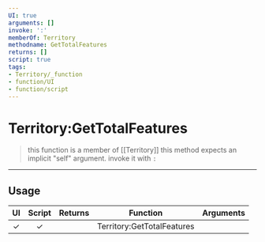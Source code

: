 ```yaml
---
UI: true
arguments: []
invoke: ':'
memberOf: Territory
methodname: GetTotalFeatures
returns: []
script: true
tags:
- Territory/_function
- function/UI
- function/script
---
```

# Territory:GetTotalFeatures
> this function is a member of [[Territory]]
> this method expects an implicit "self" argument. invoke it with `:`
-----
## Usage
|  UI | Script | Returns | Function | Arguments |
|:---:|:------:|-------:|:--------:|:---------|
|✓|✓||Territory:GetTotalFeatures||
